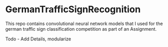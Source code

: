 # GermanTrafficSignRecognition

This repo contains convolutional neural network models that I used for the german traffic sign classification competition as part of an Assignment.


Todo - Add Details, modularize
